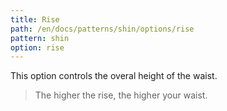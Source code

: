 ```yaml
---
title: Rise
path: /en/docs/patterns/shin/options/rise
pattern: shin
option: rise
---
```


This option controls the overal height of the waist.

> The higher the rise, the higher your waist.

